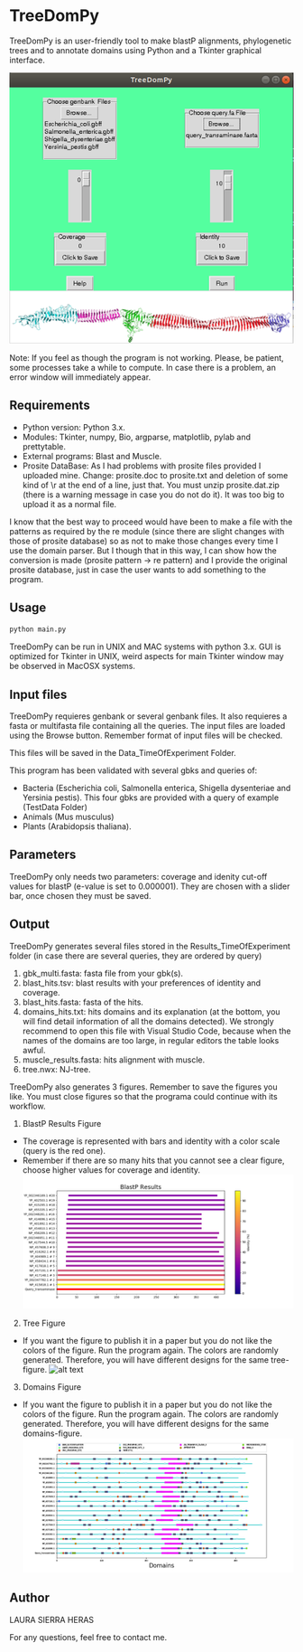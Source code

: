 # TreeDomPy
TreeDomPy is an user-friendly tool to make blastP alignments, phylogenetic trees and to annotate domains using Python and a Tkinter graphical interface.

![alt text](https://raw.githubusercontent.com/Laura-Sierra/TreeDomPy/images/0_window.png)

Note: If you feel as though the program is not working. Please, be patient, some processes take a while to compute. In case there is a problem, an error window will immediately appear.
## Requirements
  - Python version: Python 3.x.
  - Modules: Tkinter, numpy, Bio, argparse, matplotlib, pylab and prettytable.
  - External programs: Blast and Muscle.
  - Prosite DataBase: As I had problems with prosite files provided I uploaded mine. Change: prosite.doc to prosite.txt and deletion of some kind of \r at the end of a line, just that. You must unzip prosite.dat.zip (there is a warning message in case you do not do it). It was too big to upload it as a normal file.

I know that the best way to proceed would have been to make a file with the patterns as required by the re module (since there are slight changes with those of prosite database) so as not to make those changes every time I use the domain parser. But I though that in this way, I can show how the conversion is made (prosite pattern -> re pattern) and I provide the original prosite database, just in case the user wants to add something to the program.

## Usage

```sh
python main.py
```
TreeDomPy can be run in UNIX and MAC systems with python 3.x. GUI is optimized for Tkinter in UNIX, weird aspects for main Tkinter window may be observed in MacOSX systems.

## Input files
TreeDomPy requieres genbank or several genbank files. It also requieres a fasta or multifasta file containing all the queries. The input files are loaded using the Browse button. Remember format of input files will be checked.

This files will be saved in the Data_TimeOfExperiment Folder.

This program has been validated with several gbks and queries of:
  - Bacteria (Escherichia coli, Salmonella enterica, Shigella dysenteriae and Yersinia pestis). This four gbks are provided with a query of example (TestData Folder)
  - Animals (Mus musculus)
  - Plants (Arabidopsis thaliana).

## Parameters
TreeDomPy only needs two parameters: coverage and idenity cut-off values for blastP (e-value is set to 0.000001). They are chosen with a slider bar, once chosen they must be saved. 

## Output
TreeDomPy generates several files stored in the Results_TimeOfExperiment folder (in case there are several queries, they are ordered by query)
1. gbk_multi.fasta: fasta file from your gbk(s).
2. blast_hits.tsv: blast results with your preferences of identity and coverage.
3. blast_hits.fasta: fasta of the hits.
4. domains_hits.txt: hits domains and its explanation (at the bottom, you will find detail information of all the domains detected). We strongly recommend to open this file with Visual Studio Code, because when the names of the domains are too large, in regular editors the table looks awful.
5. muscle_results.fasta: hits alignment with muscle.
6. tree.nwx: NJ-tree.

TreeDomPy also generates 3 figures.
Remember to save the figures you like. You must close figures so that the programa could continue with its workflow.
1. BlastP Results Figure
  - The coverage is represented with bars and identity with a color scale (query is the red one).
  - Remember if there are so many hits that you cannot see a clear figure, choose higher values for coverage and identity.
![alt text](https://raw.githubusercontent.com/Laura-Sierra/TreeDomPy/images/1_blast.png)
2. Tree Figure

  - If you want the figure to publish it in a paper but you do not like the colors of the figure. Run the program again. The colors are randomly generated. Therefore, you will have different designs for the same tree-figure.
![alt text](https://raw.githubusercontent.com/Laura-Sierra/TreeDomPy/images/2_tre.png)

3. Domains Figure

  - If you want the figure to publish it in a paper but you do not like the colors of the figure. Run the program again. The colors are randomly generated. Therefore, you will have different designs for the same domains-figure.
![alt text](https://raw.githubusercontent.com/Laura-Sierra/TreeDomPy/images/3_domains.png)


## Author
LAURA SIERRA HERAS

For any questions, feel free to contact me.
